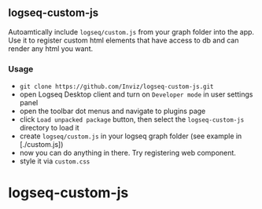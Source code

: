 ## logseq-custom-js 

Autoamtically include `logseq/custom.js` from your graph folder into the app. Use it to register custom html elements that have access to db and can render any html you want.

### Usage

- `git clone https://github.com/Inviz/logseq-custom-js.git`
- open Logseq Desktop client and turn on `Developer mode` in user settings panel
- open the toolbar dot menus and navigate to plugins page
- click `Load unpacked package` button, then select the `logseq-custom-js` directory to load it
- create `logseq/custom.js` in your logseq graph folder (see example in [./custom.js])
- now you can do anything in there. Try registering web component.
- style it via `custom.css`

# logseq-custom-js
